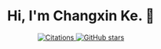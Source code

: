 <h1 align="center">Hi, I'm Changxin Ke. 👋 </h1>
<p align="center">
  
  <a href="https://scholar.google.com/citations?user=puvUUPwAAAAJ">
    <img src="https://img.shields.io/badge/dynamic/json?url=https%3A%2F%2Fscript.googleusercontent.com%2Fmacros%2Fecho%3Fuser_content_key%3DAehSKLi8jtZ9HM9ZXOXVcO6PMlGQRZwyr5K-Cu26MxdMPwTHuubXcCLyFA2SevaggEoqr9_oOjtm-qppFsWZ99UwjgAFBDmmu13qjb-q68HgtGjbNRy8XnGKUQ8XBgnusrRxNaTSAzYCgNfCmRY_xvz3d8V0-vvS69U7iZlboDiax_R0dnA7PnmVDk4fYV5K5ZQXhf1zN-oXQD1mpMYwwXfFE6QeLhBhmqReR-tMLtOd-VMzwsVyQ7Zn246Rb9XPiioyZkV-WIO33aLdA2tgNDuRfQ_A3LLGN3BC5YwRGsqH&query=message&label=Citations&style=flat-square&logo=googlescholar&logoColor=white" alt="Citations">
  </a>


  
  <a href="https://github.com/kcxain">
    <img src="https://img.shields.io/github/stars/kcxain?style=flat-square&logo=github" alt="GitHub stars">
  </a>

</p>

